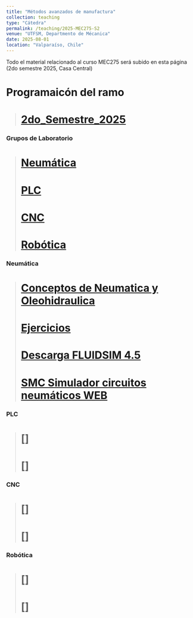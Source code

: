 ```yaml
---
title: "Métodos avanzados de manufactura"
collection: teaching
type: "Cátedra"
permalink: /teaching/2025-MEC275-S2
venue: "UTFSM, Departmento de Mécanica"
date: 2025-08-01
location: "Valparaíso, Chile"
---
```


Todo el material relacionado al curso MEC275 será subido en esta página
(2do semestre 2025, Casa Central)
# Programaicón del ramo
># [2do_Semestre_2025](https://castihub.github.io/website/files/programacion_mec275_s2_2025.pdf)

### Grupos de Laboratorio
>#  [Neumática](https://castihub.github.io/website/files/MEC275_1_2025-2-grupos-NEUMATICA.pdf)
>#  [PLC](https://castihub.github.io/website/files/files/MEC275_1_2025-2-grupos-PLC.pdf)
>#  [CNC](https://castihub.github.io/website/files/files/MEC275_1_2025-2-grupo-CNC.pdf)
>#  [Robótica](https://castihub.github.io/website/files/files/MEC275_1_2025-2-grupos-ROBOTICA.pdf)

### Neumática
># [Conceptos de Neumatica y Oleohidraulica](https://castihub.github.io/website/files/Conceptos-MEC-275-2025-S2.pdf)
># [Ejercicios](https://castihub.github.io/website/files/99-Ejemplos-Practicos-de-Aplicaciones-Neumaticas-Festo.pdf)
># [Descarga FLUIDSIM 4.5](https://castihub.github.io/website/files/FLUIDSIM-45.rar)
># [SMC Simulador circuitos neumáticos WEB](https://etools.smc.at/pneudraw/)

### PLC
># []
># []

### CNC
># []
># []

### Robótica
># []
># []